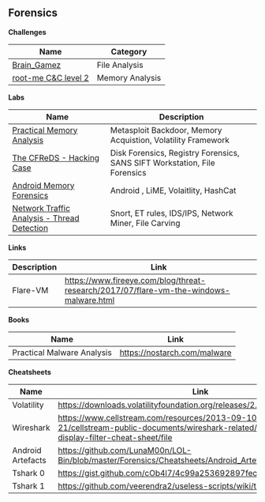 
## Forensics 

**Challenges**

| Name | Category |
|--|--|
| [Brain_Gamez](https://github.com/LunaM00n/LOL-Bin/blob/master/Forensics/CHALLENGES/brain_gamez.md) | File Analysis |
| [root-me C&C level 2](https://github.com/LunaM00n/LOL-Bin/blob/master/Forensics/CHALLENGES/root_me_cnc_2.md) | Memory Analysis |


**Labs**

| Name | Description |
|--|--|
| [Practical Memory Analysis](https://github.com/LunaM00n/LOL-Bin/blob/master/Forensics/Labs/00_Practical_Memory_Analysis.md) | Metasploit Backdoor, Memory Acquistion, Volatility Framework |
| [The CFReDS - Hacking Case](https://github.com/LunaM00n/LOL-Bin/blob/master/Forensics/Labs/01_CFReDS_Hacking_Case.md) | Disk Forensics, Registry Forensics, SANS SIFT Workstation, File Forensics |
| [Android Memory Forensics](https://github.com/LunaM00n/LOL-Bin/blob/master/Forensics/Labs/03_Android_Memory_Analysis_Basic.md) | Android , LiME, Volaitlity, HashCat |
| [Network Traffic Analysis - Thread Detection](https://github.com/LunaM00n/LOL-Bin/blob/master/Forensics/Labs/04_Network_Traffic_Analysis.md) | Snort, ET rules, IDS/IPS, Network Miner, File Carving |

**Links**

| Description | Link |
|--|--|
| Flare-VM | https://www.fireeye.com/blog/threat-research/2017/07/flare-vm-the-windows-malware.html |


**Books**

|Name| Link |
|--|--|
| Practical Malware Analysis | https://nostarch.com/malware |

**Cheatsheets**

|Name| Link |
|--|--|
| Volatility | https://downloads.volatilityfoundation.org/releases/2.4/CheatSheet_v2.4.pdf |
| Wireshark | https://www.cellstream.com/resources/2013-09-10-11-55-21/cellstream-public-documents/wireshark-related/83-wireshark-display-filter-cheat-sheet/file |
| Android Artefacts | https://github.com/LunaM00n/LOL-Bin/blob/master/Forensics/Cheatsheets/Android_Artefacts.md |
| Tshark 0 | https://gist.github.com/cOb4l7/4c99a253692897fec7f806a29d9d1976 |
| Tshark 1 | https://github.com/veerendra2/useless-scripts/wiki/tshark-CheatSheet |

